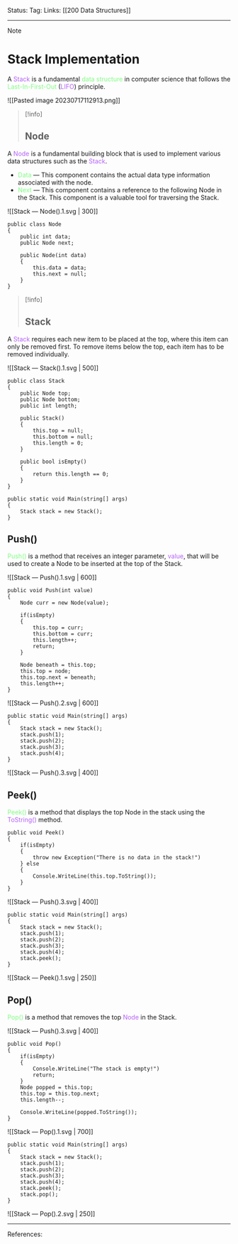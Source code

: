 Status: 
Tag:
Links: [[200 Data Structures]]

---
> [!note] 
>  # Stack Implementation

A <span style="color:#b562f9">Stack</span> is a fundamental <span style="color:#81fd83">data structure</span> in computer science that follows the <span style="color:#81fd83">Last-In-First-Out</span> (<span style="color:#b562f9">LIFO</span>) principle. 

![[Pasted image 20230717112913.png]]

> [!info] 
> ## Node

A <span style="color:#b562f9">Node</span> is a fundamental building block that is used to implement various data structures such as the <span style="color:#b562f9">Stack</span>. 
- <span style="color:#81fd83">Data</span> — This component contains the actual data type information associated with the node.
- <span style="color:#81fd83">Next</span> — This component contains a reference to the following Node in the Stack. This component is a valuable tool for traversing the Stack.

![[Stack — Node().1.svg | 300]]

``` run-csharp
public class Node
{
	public int data;
	public Node next;

	public Node(int data)
	{
		this.data = data;
		this.next = null;
	}
}
```

> [!info] 
> ## Stack 

A <span style="color:#b562f9">Stack</span> requires each new item to be placed at the top, where this item can only be removed first. To remove items below the top, each item has to be removed individually.

![[Stack — Stack().1.svg | 500]]

``` run-csharp
public class Stack
{
	public Node top;
	public Node bottom;
	public int length;

	public Stack()
	{
		this.top = null;
		this.bottom = null;
		this.length = 0;
	}

	public bool isEmpty()
	{
		return this.length == 0;
	}
}
```

``` run-csharp
public static void Main(string[] args)
{
	Stack stack = new Stack();
}
```


## Push() 

<span style="color:#81fd83">Push()</span> is a method that receives an integer parameter, <span style="color:#b562f9">value</span>, that will be used to create a Node to be inserted at the top of the Stack.

![[Stack — Push().1.svg | 600]]

``` run-csharp
public void Push(int value)
{
	Node curr = new Node(value);

	if(isEmpty)
	{
		this.top = curr;
		this.bottom = curr;
		this.length++;
		return;
	}

	Node beneath = this.top;
	this.top = node;
	this.top.next = beneath;
	this.length++;
}
```

![[Stack — Push().2.svg | 600]]
``` run-csharp
public static void Main(string[] args)
{
	Stack stack = new Stack();
	stack.push(1);
	stack.push(2);
	stack.push(3);
	stack.push(4);
}
```

![[Stack — Push().3.svg | 400]]

## Peek()

<span style="color:#81fd83">Peek()</span> is a method that displays the top Node in the stack using the <span style="color:#b562f9">ToString()</span> method.

``` run-csharp
public void Peek()
{
	if(isEmpty)
	{
		throw new Exception("There is no data in the stack!")
	} else 
	{
		Console.WriteLine(this.top.ToString());
	}
}
```

![[Stack — Push().3.svg | 400]]

``` run-csharp
public static void Main(string[] args)
{
	Stack stack = new Stack();
	stack.push(1);
	stack.push(2);
	stack.push(3);
	stack.push(4);
	stack.peek();
}
```

![[Stack — Peek().1.svg | 250]]

## Pop()

<span style="color:#81fd83">Pop()</span> is a method that removes the top <span style="color:#b562f9">Node</span> in the Stack.

![[Stack — Push().3.svg | 400]]

``` run-csharp
public void Pop()
{
	if(isEmpty)
	{
		Console.WriteLine("The stack is empty!")
		return;
	}
	Node popped = this.top;
	this.top = this.top.next;
	this.length--;

	Console.WriteLine(popped.ToString());
}
```

![[Stack — Pop().1.svg | 700]]
``` run-csharp
public static void Main(string[] args)
{
	Stack stack = new Stack();
	stack.push(1);
	stack.push(2);
	stack.push(3);
	stack.push(4);
	stack.peek();
	stack.pop();	
}
```

![[Stack — Pop().2.svg | 250]]

---
References: